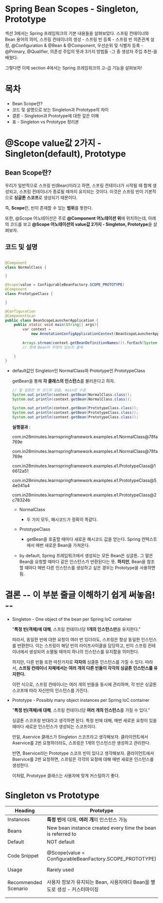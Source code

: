 # Spring Bean Scopes - Singleton, Prototype

섹션 3에서는 Spring 프레임워크의 기본 내용들을 살펴보았다. 스프링 컨테이너와 Bean 용어의 의미, 스프링 컨테이너의 생성 - 스프링 빈 등록 - 스프링 빈 의존관계 설정, @Configuration & @Bean & @Component, 우선순위 및 식별자 등록 - @Primary, @Qualifier, 의존성 주입의 뜻과 3가지 방법들 -그 중 생성자 주입 추천-을 배웠다.

그렇다면 이제 section 4에서는 Spring 프레임워크의 고-급 기능을 살펴보자!

# 목차

- Bean Scope란?
- 코드 및 설명으로 보는 Singleton과 Prototype의 차이
- 결론 - Singleton과 Prototype에 대한 깊은 이해
- 표 - Singleton vs Prototype 정리본

# @Scope value값 2가지 - Singleton(default), Prototype

## Bean Scope란?
우리가 일반적으로 스프링 빈(Bean)이라고 하면, 스프링 컨테이너가 시작될 때 함께 생성되고, 스프링 컨테이너가 종료될 때까지 유지되는 것이다. 이것은 스프링 빈이 기본적으로 **싱글톤 스코프**로 생성되기 때문이다.

즉, **Scope**란, 빈이 존재할 수 있는 **범위**를 뜻한다. 

또한, @Scope 어노테이션은 주로 **@Component 어노테이션 위**에 위치하는데, 아래의 코드를 보고 **@Scope 어노테이션의 value값 2가지 - Singleton, Prototype**을 살펴보자.

## 코드 및 설명
```java

@Component
class NormalClass {

}

@Scope(value = ConfigurableBeanFactory.SCOPE_PROTOTYPE)
@Component
class PrototypeClass {

}

@Configuration
@ComponentScan
public class BeanScopeLauncherApplication {
    public static void main(String[] args){
        var context =
            new AnnotationConfigApplicationContext(BeanScopeLauncherApplication.class);
        
        Arrays.stream(context.getBeanDefinitionNames()).forEach(System.out::println);
        // 현재 Bean이 무엇이 있는지 출력
        
    }
}
```

- default값인 Singleton인 NormalClass와 Prototype인 PrototypeClass

    getBean을 통해 **각 클래스의 인스턴스**를 불러온다고 하자.
    ```java
    // 앞 설정은 위 코드와 같음. main만 수정
    System.out.println(context.getBean(NormalClass.class));
    System.out.println(context.getBean(NormalClass.class));

    System.out.println(context.getBean(PrototypeClass.class));
    System.out.println(context.getBean(PrototypeClass.class));
    System.out.println(context.getBean(PrototypeClass.class));
    ```

    **실행결과** :

    com.in28minutes.learnspringframework.examples.e1.NormalClass@78fa769e

    com.in28minutes.learnspringframework.examples.e1.NormalClass@78fa769e

    com.in28minutes.learnspringframework.examples.e1.PrototypeClass@16612a51

    com.in28minutes.learnspringframework.examples.e1.PrototypeClass@54e041a4

    com.in28minutes.learnspringframework.examples.e1.PrototypeClass@2c78324b
    - NormalClass
        - 두 가지 모두, 해시코드가 정확히 똑같다.

    - PrototypeClass
        - getBean을 호출할 때마다 새로운 해시코드 값을 얻는다. Spring 컨텍스트에서 매번 새로운 Bean을 가져온다.

    - by default, Spring 프레임워크에서 생성되는 모든 Bean은 싱글톤. 그 말은 Bean을 요청할 때마다 같은 인스턴스가 반환된다는 뜻.
    **하지만**, Bean을 참조할 때마다 매번 다른 인스턴스를 생성하고 싶은 경우는 Prototype을 사용하면 됨.

# 결론 -- 이 부분 줄글 이해하기 쉽게 써놓음! -- 

- Singleton - One object of the bean per Spring IoC container

    "**특정 빈(객체)에 대해**, 스프링 컨테이너당 **1개의 인스턴스만**을 유지한다." 
    
    따라서, 동일한 빈에 대한 요청이 여러 번 있더라도, 스프링은 항상 동일한 인스턴스를 반환한다. 이는 스프링이 해당 빈의 라이프사이클을 담당하고, 빈이 스프링 컨테이너에서 생성되어 소멸될 때까지 하나의 인스턴스를 유지함을 의미한다.

    하지만, 다른 빈들 또한 마찬가지로 **각자의** 싱클톤 인스턴스를 가질 수 있다. 따라서, **스프링 컨테이너 자체에서는 여러 개의 다른 빈들이 각각의 싱글톤 인스턴스를 유지한다.**

    이런 식으로, 스프링 컨테이너는 여러 개의 빈들을 동시에 관리하며, 각 빈은 싱글톤 스코프에 따라 자신만의 인스턴스를 가진다.

- Prototype - Possibly many object instances per Spring IoC container

    "**특정 빈(객체)에 대해**, 스프링 컨테이너당 **여러 개의 인스턴스**를 가질 수 있다."

    싱글톤 스코프랑 반대라고 생각하면 된다. 특정 빈에 대해, 매번 새로운 요청이 있을 때마다 새로운 인스턴스가 생성되는 스코프이다.

    만일, Aservice 클래스가 Singleton 스코프라고 생각해보자. 클라이언트에서 Aservice를 2번 요청하더라도, 스프링은 1개의 인스턴스만 생성하고 관리한다.

    반면, Bservice라는 Prototype 스코프 빈이 있다고 생각해보자.
    클라이언트에서 Bservice를 2번 요청하면, 스프링은 각각의 요청에 대해 매번 새로운 인스턴스를 생성한다.

    이처럼, Prototype 클래스는 사용자에 맞게 커스텀하기 좋다.

# Singleton vs Prototype

| Heading | Prototype | Singleton |
|------|---|---|
| Instances | **특정 빈**에 대해, **여러 개**의 인스턴스 가능 | **특정 빈**에 대해 **1개의 인스턴스**만 가능 |
| Beans | New bean instance created every time the bean is referred to | same bean instance reused |
| Default | NOT default | Default |
| Code Snippet | @Scope(value = ConfigurableBeanFactory.SCOPE_PROTOTYPE) | @Scope(value = ConfigurableBeanFactory.SCOPE_SINGLETON) or Default |
| Usage | Rarely used | Very frequently used |
| Recommended Scenario | 사용자 정보가 유지되는 Bean, 사용자마다 Bean을 별도로 생성 - 커스터마이징 | 사용자 정보가 없거나, 일반적이어서 인스턴스 한 개만 만들어서 어플리케이션 전체에서 사용하는 것 - 일반화 |